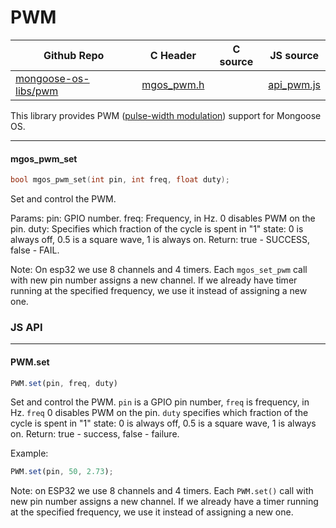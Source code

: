 # PWM
| Github Repo | C Header | C source  | JS source |
| ----------- | -------- | --------  | ----------------- |
| [mongoose-os-libs/pwm](https://github.com/mongoose-os-libs/pwm) | [mgos_pwm.h](https://github.com/mongoose-os-libs/pwm/tree/master/include/mgos_pwm.h) | &nbsp;  | [api_pwm.js](https://github.com/mongoose-os-libs/pwm/tree/master/mjs_fs/api_pwm.js)         |

This library provides PWM ([pulse-width modulation](https://en.wikipedia.org/wiki/Pulse-width_modulation)) support for Mongoose OS.


 ----- 
#### mgos_pwm_set

```c
bool mgos_pwm_set(int pin, int freq, float duty);
```


 Set and control the PWM.

 Params:
 pin:    GPIO number.
 freq:   Frequency, in Hz. 0 disables PWM on the pin.
 duty:   Specifies which fraction of the cycle is spent in "1" state:
         0 is always off, 0.5 is a square wave, 1 is always on.
 Return:
 true - SUCCESS, false - FAIL.

 Note:
 On esp32 we use 8 channels and 4 timers.
 Each `mgos_set_pwm` call with new pin number assigns a new channel.
 If we already have timer running at the specified frequency,
 we use it instead of assigning a new one.
 

### JS API

 --- 
#### PWM.set

```javascript
PWM.set(pin, freq, duty)
```
Set and control the PWM. `pin` is a GPIO pin number, `freq` is
frequency, in Hz. `freq` 0 disables PWM on the pin. `duty` specifies
which fraction of the cycle is spent in "1" state: 0 is always off,
0.5 is a square wave, 1 is always on.
Return: true - success, false - failure.

Example:
```javascript
PWM.set(pin, 50, 2.73);
```
Note:
on ESP32 we use 8 channels and 4 timers.
Each `PWM.set()` call with new pin number assigns a new channel.
If we already have a timer running at the specified frequency,
we use it instead of assigning a new one.
